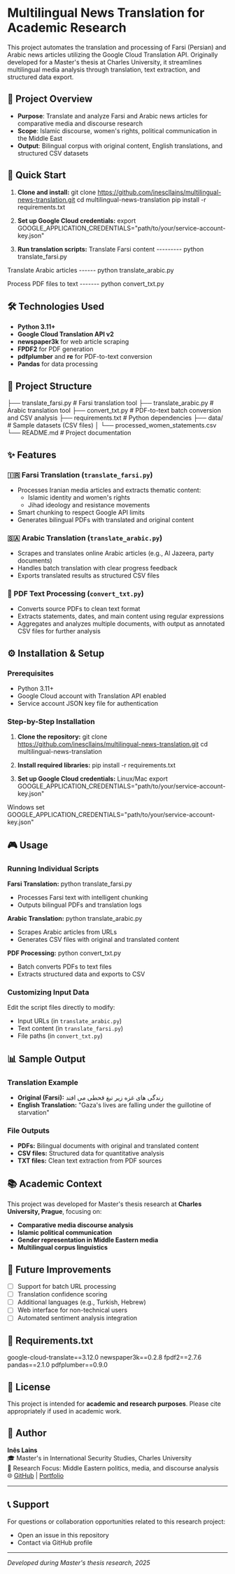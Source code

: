 # Multilingual News Translation for Academic Research

This project automates the translation and processing of Farsi (Persian) and Arabic news articles utilizing the Google Cloud Translation API. Originally developed for a Master's thesis at Charles University, it streamlines multilingual media analysis through translation, text extraction, and structured data export.

## 🎯 Project Overview

- **Purpose**: Translate and analyze Farsi and Arabic news articles for comparative media and discourse research
- **Scope**: Islamic discourse, women's rights, political communication in the Middle East
- **Output**: Bilingual corpus with original content, English translations, and structured CSV datasets

## 🚀 Quick Start

1. **Clone and install:**
git clone https://github.com/inescllains/multilingual-news-translation.git
cd multilingual-news-translation
pip install -r requirements.txt

2. **Set up Google Cloud credentials:**
export GOOGLE_APPLICATION_CREDENTIALS="path/to/your/service-account-key.json"

3. **Run translation scripts:**
Translate Farsi content --------- python translate_farsi.py

Translate Arabic articles ------  python translate_arabic.py

Process PDF files to text ------- python convert_txt.py


## 🛠️ Technologies Used

- **Python 3.11+**
- **Google Cloud Translation API v2**
- **newspaper3k** for web article scraping
- **FPDF2** for PDF generation
- **pdfplumber** and **re** for PDF-to-text conversion
- **Pandas** for data processing

## 📁 Project Structure
├── translate_farsi.py # Farsi translation tool
├── translate_arabic.py # Arabic translation tool
├── convert_txt.py # PDF-to-text batch conversion and CSV analysis
├── requirements.txt # Python dependencies
├── data/ # Sample datasets (CSV files)
│ └── processed_women_statements.csv
└── README.md # Project documentation


## ✨ Features

### 🇮🇷 Farsi Translation (`translate_farsi.py`)
- Processes Iranian media articles and extracts thematic content:
  - Islamic identity and women's rights
  - Jihad ideology and resistance movements
- Smart chunking to respect Google API limits
- Generates bilingual PDFs with translated and original content

### 🇸🇦 Arabic Translation (`translate_arabic.py`)
- Scrapes and translates online Arabic articles (e.g., Al Jazeera, party documents)
- Handles batch translation with clear progress feedback
- Exports translated results as structured CSV files

### 📄 PDF Text Processing (`convert_txt.py`)
- Converts source PDFs to clean text format
- Extracts statements, dates, and main content using regular expressions
- Aggregates and analyzes multiple documents, with output as annotated CSV files for further analysis

## ⚙️ Installation & Setup

### Prerequisites
- Python 3.11+
- Google Cloud account with Translation API enabled
- Service account JSON key file for authentication

### Step-by-Step Installation

1. **Clone the repository:**
git clone https://github.com/inescllains/multilingual-news-translation.git
cd multilingual-news-translation

2. **Install required libraries:**
pip install -r requirements.txt

3. **Set up Google Cloud credentials:**
Linux/Mac
export GOOGLE_APPLICATION_CREDENTIALS="path/to/your/service-account-key.json"

Windows
set GOOGLE_APPLICATION_CREDENTIALS="path/to/your/service-account-key.json"

## 🎮 Usage

### Running Individual Scripts

**Farsi Translation:**
python translate_farsi.py
- Processes Farsi text with intelligent chunking
- Outputs bilingual PDFs and translation logs

**Arabic Translation:**
python translate_arabic.py
- Scrapes Arabic articles from URLs
- Generates CSV files with original and translated content

**PDF Processing:**
python convert_txt.py
- Batch converts PDFs to text files
- Extracts structured data and exports to CSV

### Customizing Input Data

Edit the script files directly to modify:
- Input URLs (in `translate_arabic.py`)
- Text content (in `translate_farsi.py`)
- File paths (in `convert_txt.py`)

## 📊 Sample Output

### Translation Example
- **Original (Farsi):** زندگی های غزه زیر تیغ قحطی می افتد
- **English Translation:** "Gaza's lives are falling under the guillotine of starvation"

### File Outputs
- **PDFs:** Bilingual documents with original and translated content
- **CSV files:** Structured data for quantitative analysis
- **TXT files:** Clean text extraction from PDF sources

## 📚 Academic Context

This project was developed for Master's thesis research at **Charles University, Prague**, focusing on:

- **Comparative media discourse analysis**
- **Islamic political communication**
- **Gender representation in Middle Eastern media**
- **Multilingual corpus linguistics**

## 🔮 Future Improvements

- [ ] Support for batch URL processing
- [ ] Translation confidence scoring
- [ ] Additional languages (e.g., Turkish, Hebrew)
- [ ] Web interface for non-technical users
- [ ] Automated sentiment analysis integration

## 📝 Requirements.txt
google-cloud-translate==3.12.0
newspaper3k==0.2.8
fpdf2==2.7.6
pandas==2.1.0
pdfplumber==0.9.0


## 📄 License

This project is intended for **academic and research purposes**. Please cite appropriately if used in academic work.

## 👤 Author

**Inês Lains**  
🎓 Master's in International Security Studies, Charles University  
🔬 Research Focus: Middle Eastern politics, media, and discourse analysis  
🌐 [GitHub](https://github.com/inescllains) | [Portfolio](https://inescllains.github.io)

---

## 📞 Support

For questions or collaboration opportunities related to this research project:
- Open an issue in this repository
- Contact via GitHub profile

---

*Developed during Master's thesis research, 2025*



